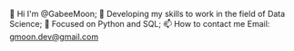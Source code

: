👋 Hi I'm @GabeeMoon;
👀 Developing my skills to work in the field of Data Science;
🌱 Focused on Python and SQL;
📫 How to contact me Email: gmoon.dev@gmail.com

<!---
GabeeMoon/GabeeMoon is a ✨ special ✨ repository because its `README.md` (this file) appears on your GitHub profile.
You can click the Preview link to take a look at your changes.
--->
